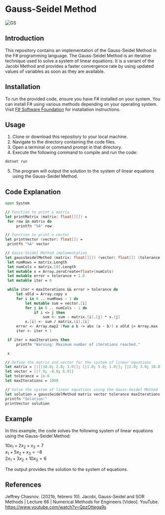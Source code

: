 # Gauss-Seidel Method

![GS](https://wikimedia.org/api/rest_v1/media/math/render/svg/3390dc713c4fb50faaad1260833d3f1a2da38a88)

## Introduction
This repository contains an implementation of the Gauss-Seidel Method in the F# programming language. The Gauss-Seidel Method is an iterative technique used to solve a system of linear equations. It is a variant of the Jacobi Method and provides a faster convergence rate by using updated values of variables as soon as they are available.

## Installation
To run the provided code, ensure you have F# installed on your system. You can install F# using various methods depending on your operating system. Visit [F# Software Foundation](https://fsharp.org/use/) for installation instructions.

## Usage
1. Clone or download this repository to your local machine.
2. Navigate to the directory containing the code files.
3. Open a terminal or command prompt in that directory.
4. Execute the following command to compile and run the code:

```bash
dotnet run
```

5. The program will output the solution to the system of linear equations using the Gauss-Seidel Method.

## Code Explanation
```fsharp
open System

// Function to print a matrix
let printMatrix (matrix: float[][]) =
 for row in matrix do
     printfn "%A" row

// Function to print a vector
let printVector (vector: float[]) =
 printfn "%A" vector

// Gauss-Seidel Method implementation
let gaussSeidelMethod (matrix: float[][]) (vector: float[]) (tolerance: float) (maxIterations: int) =
 let numRows = matrix.Length
 let numCols = matrix.[0].Length
 let mutable x = Array.zeroCreate<float>(numCols)
 let mutable error = tolerance + 1.0
 let mutable iter = 0

 while iter < maxIterations && error > tolerance do
     let xOld = Array.copy x
     for i in 0 .. numRows - 1 do
         let mutable sum = vector.[i]
         for j in 0 .. numCols - 1 do
             if i <> j then
                 sum <- sum - matrix.[i].[j] * x.[j]
         x.[i] <- sum / matrix.[i].[i]
     error <- Array.map2 (fun a b -> abs (a - b)) x xOld |> Array.max
     iter <- iter + 1

 if iter = maxIterations then
     printfn "Warning: Maximum number of iterations reached."

 x

// Define the matrix and vector for the system of linear equations
let matrix = [|[|10.0; 2.0; 1.0|]; [|1.0; 5.0; 1.0|]; [|2.0; 3.0; 10.0|]|]
let vector = [|7.0; -8.0; 6.0|]
let tolerance = 1e-6
let maxIterations = 1000

// Solve the system of linear equations using the Gauss-Seidel Method
let solution = gaussSeidelMethod matrix vector tolerance maxIterations
printfn "Solution:"
printVector solution
```

## Example

In this example, the code solves the following system of linear equations using the Gauss-Seidel Method:

$10x_1 + 2x_2 + x_3 = 7$ \
$x_1 + 5x_2 + x_3 = -8$ \
$2x_1 + 3x_2 + 10x_3 = 6$

The output provides the solution to the system of equations.

## References

Jeffrey Chasnov. (2021b, febrero 10). Jacobi, Gauss-Seidel and SOR Methods | Lecture 66 | Numerical Methods for Engineers [Video]. YouTube. https://www.youtube.com/watch?v=QpzOttega9s